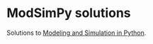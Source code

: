 # ModSimPy solutions

Solutions to [Modeling and Simulation in Python](https://allendowney.github.io/ModSimPy/).
